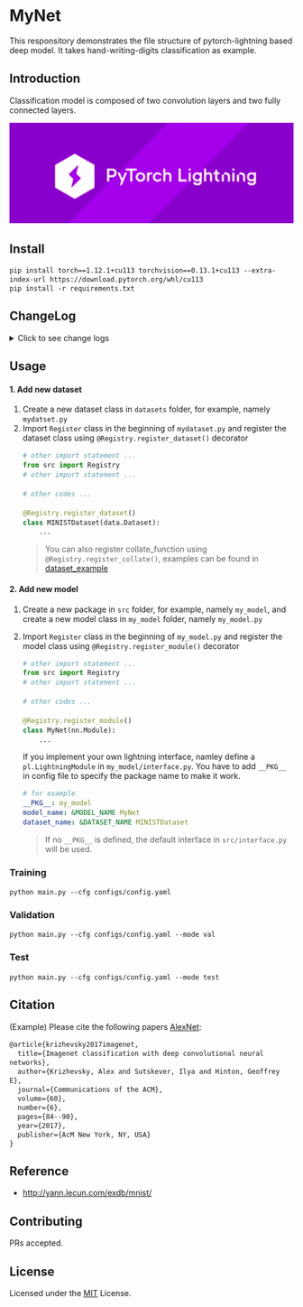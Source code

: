 # MyNet
This responsitory demonstrates the file structure of pytorch-lightning based deep model. It takes hand-writing-digits classification as example.

## Introduction

Classification model is composed of two convolution layers and two fully connected layers.

![pytorch-lightning](assets/images/lightning.png)

## Install

```
pip install torch==1.12.1+cu113 torchvision==0.13.1+cu113 --extra-index-url https://download.pytorch.org/whl/cu113
pip install -r requirements.txt
```

## ChangeLog
<details>
  <summary>Click to see change logs</summary>
  
  #### 2024.04.11 update
  - [x] Multiple train/validation/test datasets support
  - [x] Introducing Register mechanism to further clean codes
  - [x] Fix the bug where `reload_dataloaders_every_n_epochs` fails.
  - [ ] kfold
</details>

## Usage
#### 1. Add new dataset
1. Create a new dataset class in `datasets` folder, for example, namely `mydatset.py`
2. Import `Register` class in the beginning of `mydataset.py` and register the dataset class using `@Registry.register_dataset()` decorator
    ```python
    # other import statement ...
    from src import Registry
    # other import statement ...

    # other codes ...

    @Registry.register_dataset()
    class MINISTDataset(data.Dataset):
        ...
    ```
    > You can also register collate_function using `@Registry.register_collate()`, examples can be found in [dataset_example](src/datasets/minist_dataset.py)

#### 2. Add new model
1. Create a new package in `src` folder, for example, namely `my_model`, and create a new model class in `my_model` folder, namely `my_model.py`
2. Import `Register` class in the beginning of `my_model.py` and register the model class using `@Registry.register_module()` decorator
    ```python
    # other import statement ...
    from src import Registry
    # other import statement ...

    # other codes ...

    @Registry.register_module()
    class MyNet(nn.Module):
        ...
    ```
    If you implement your own lightning interface, namley define a `pl.LightningModule` in `my_model/interface.py`. You have to add `__PKG__` in config file to specify the package name to make it work.

    ```yaml
    # for example
    __PKG__: my_model
    model_name: &MODEL_NAME MyNet
    dataset_name: &DATASET_NAME MINISTDataset
    ```
    > If no `__PKG__` is defined, the default interface in `src/interface.py` will be used.


### Training

```shell
python main.py --cfg configs/config.yaml
```

### Validation

```shell
python main.py --cfg configs/config.yaml --mode val
```

### Test

```shell
python main.py --cfg configs/config.yaml --mode test
```

## Citation

(Example) Please cite the following papers [AlexNet](https://dl.acm.org/doi/pdf/10.1145/3065386):

```text
@article{krizhevsky2017imagenet,
  title={Imagenet classification with deep convolutional neural networks},
  author={Krizhevsky, Alex and Sutskever, Ilya and Hinton, Geoffrey E},
  journal={Communications of the ACM},
  volume={60},
  number={6},
  pages={84--90},
  year={2017},
  publisher={AcM New York, NY, USA}
}
```

## Reference

* http://yann.lecun.com/exdb/mnist/

## Contributing

PRs accepted.

## License

Licensed under the [MIT](LICENSE) License.
